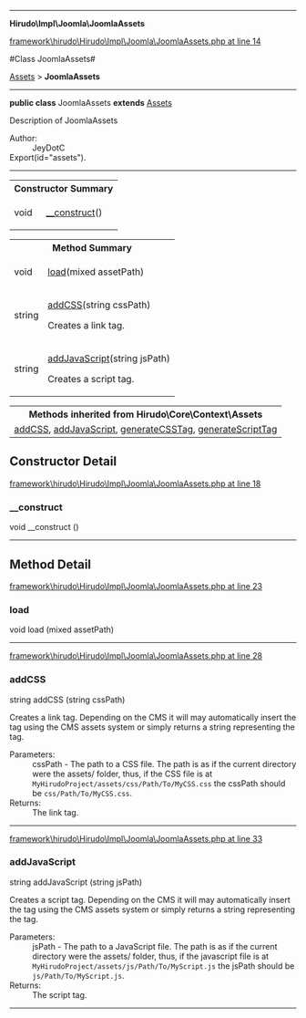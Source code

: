 

- - -

**Hirudo\Impl\Joomla\JoomlaAssets**


<a href="https://github.com/JeyDotC/Hirudo/blob/master/framework/hirudo/Hirudo/Impl/Joomla/JoomlaAssets.php#L14" target='_blank'>framework\hirudo\Hirudo\Impl\Joomla\JoomlaAssets.php at line 14</a>

#Class JoomlaAssets#

<a href="https://github.com/JeyDotC/Hirudo-docs/blob/master/Hirudo/Core/Context/Assets.md">Assets</a>
 &gt; **JoomlaAssets**




- - -

<p><strong>public  class</strong> <span>JoomlaAssets</span>
<strong>extends</strong> <a href="https://github.com/JeyDotC/Hirudo-docs/blob/master/Hirudo/Core/Context/Assets.md">Assets</a>

</p>

<div class="comment" id="overview_description"><p>Description of JoomlaAssets</p></div>

<dl>
<dt>Author:</dt>
<dd>JeyDotC</dd>
<dt>Export(id="assets").</dt>
</dl>


<hr />

<table id="summary_constructor">
<tr><th colspan="2">Constructor Summary</th></tr>
<tr>
<td><span class='k'></span> <span class='nx'>void</span></td>
<td class="description"><p class="name"><a href="#__construct">__construct</a>()</p></td>
</tr>
</table>

<table id="summary_method">
<tr><th colspan="2">Method Summary</th></tr>
<tr>
<td><span class='k'></span> <span class='nx'>void</span></td>
<td class="description"><p class="name"><a href="#load">load</a>(mixed assetPath)</p></td>
</tr>
<tr>
<td><span class='k'></span> <span class='nx'>string</span></td>
<td class="description"><p class="name"><a href="#addcss">addCSS</a>(string cssPath)</p><p class="description">Creates a link tag. </p></td>
</tr>
<tr>
<td><span class='k'></span> <span class='nx'>string</span></td>
<td class="description"><p class="name"><a href="#addjavascript">addJavaScript</a>(string jsPath)</p><p class="description">Creates a script tag. </p></td>
</tr>
</table>

<table class="inherit">
<tr><th colspan="2">Methods inherited from Hirudo\Core\Context\Assets</th></tr>
<tr><td><a href="https://github.com/JeyDotC/Hirudo-docs/blob/master/Hirudo/Core/Context/Assets.md#addCSS">addCSS</a>, <a href="https://github.com/JeyDotC/Hirudo-docs/blob/master/Hirudo/Core/Context/Assets.md#addJavaScript">addJavaScript</a>, <a href="https://github.com/JeyDotC/Hirudo-docs/blob/master/Hirudo/Core/Context/Assets.md#generateCSSTag">generateCSSTag</a>, <a href="https://github.com/JeyDotC/Hirudo-docs/blob/master/Hirudo/Core/Context/Assets.md#generateScriptTag">generateScriptTag</a></td></tr></table>

<h2 id="detail_method">Constructor Detail</h2>

<a href="https://github.com/JeyDotC/Hirudo/blob/master/framework/hirudo/Hirudo/Impl/Joomla/JoomlaAssets.php#L18" target='_blank'>framework\hirudo\Hirudo\Impl\Joomla\JoomlaAssets.php at line 18</a>

<h3 id="__construct">__construct</h3>
<span class='k'></span> <span class='nx'>void</span> <span class='nf'>__construct</span> ()

<div class="details">

</div>

- - -

<h2 id="detail_method">Method Detail</h2>

<a href="https://github.com/JeyDotC/Hirudo/blob/master/framework/hirudo/Hirudo/Impl/Joomla/JoomlaAssets.php#L23" target='_blank'>framework\hirudo\Hirudo\Impl\Joomla\JoomlaAssets.php at line 23</a>

<h3 id="load()">load</h3>
<span class='k'></span> <span class='nx'>void</span> <span class='nf'>load</span> (mixed assetPath)

<div class="details">

</div>

- - -


<a href="https://github.com/JeyDotC/Hirudo/blob/master/framework/hirudo/Hirudo/Impl/Joomla/JoomlaAssets.php#L28" target='_blank'>framework\hirudo\Hirudo\Impl\Joomla\JoomlaAssets.php at line 28</a>

<h3 id="addCSS()">addCSS</h3>
<span class='k'></span> <span class='nx'>string</span> <span class='nf'>addCSS</span> (string cssPath)

<div class="details">
<p><p>Creates a link tag. Depending on the CMS it will may automatically insert
the tag using the CMS assets system or simply returns a string representing
the tag.</p></p><dl>
<dt>Parameters:</dt>
<dd>cssPath - The path to a CSS file. The path is as if the current directory were the assets/ folder, thus, if the CSS file is at <code>MyHirudoProject/assets/css/Path/To/MyCSS.css</code> the cssPath should be <code>css/Path/To/MyCSS.css</code>.</dd>
<dt>Returns:</dt>
<dd>The link tag.</dd>
</dl>

</div>

- - -


<a href="https://github.com/JeyDotC/Hirudo/blob/master/framework/hirudo/Hirudo/Impl/Joomla/JoomlaAssets.php#L33" target='_blank'>framework\hirudo\Hirudo\Impl\Joomla\JoomlaAssets.php at line 33</a>

<h3 id="addJavaScript()">addJavaScript</h3>
<span class='k'></span> <span class='nx'>string</span> <span class='nf'>addJavaScript</span> (string jsPath)

<div class="details">
<p><p>Creates a script tag. Depending on the CMS it will may automatically insert
the tag using the CMS assets system or simply returns a string representing
the tag.</p></p><dl>
<dt>Parameters:</dt>
<dd>jsPath - The path to a JavaScript file. The path is as if the current directory were the assets/ folder, thus, if the javascript file is at <code>MyHirudoProject/assets/js/Path/To/MyScript.js</code> the jsPath should be <code>js/Path/To/MyScript.js</code>.</dd>
<dt>Returns:</dt>
<dd>The script tag.</dd>
</dl>

</div>

- - -

